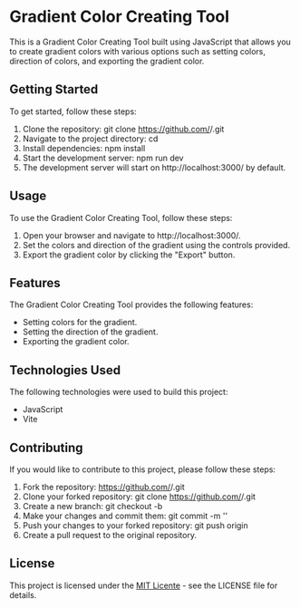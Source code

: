 # Gradient Color Creating Tool
This is a Gradient Color Creating Tool built using JavaScript that allows you to create gradient colors with various options such as setting colors, direction of colors, and exporting the gradient color.

## Getting Started
To get started, follow these steps:

1. Clone the repository: git clone https://github.com/<username>/<repository-name>.git
2. Navigate to the project directory: cd <repository-name>
3. Install dependencies: npm install
4. Start the development server: npm run dev
5. The development server will start on http://localhost:3000/ by default.

## Usage
To use the Gradient Color Creating Tool, follow these steps:

1. Open your browser and navigate to http://localhost:3000/.
2. Set the colors and direction of the gradient using the controls provided.
3. Export the gradient color by clicking the "Export" button.

  
## Features
The Gradient Color Creating Tool provides the following features:

- Setting colors for the gradient.
- Setting the direction of the gradient.
- Exporting the gradient color.


## Technologies Used
The following technologies were used to build this project:

- JavaScript
- Vite


## Contributing
If you would like to contribute to this project, please follow these steps:

1. Fork the repository: https://github.com/<username>/<repository-name>.git
2. Clone your forked repository: git clone https://github.com/<your-username>/<repository-name>.git
3. Create a new branch: git checkout -b <branch-name>
4. Make your changes and commit them: git commit -m '<commit-message>'
5. Push your changes to your forked repository: git push origin <branch-name>
6. Create a pull request to the original repository.


## License
This project is licensed under the [MIT Licente](https://opensource.org/license/mit/) - see the LICENSE file for details.
